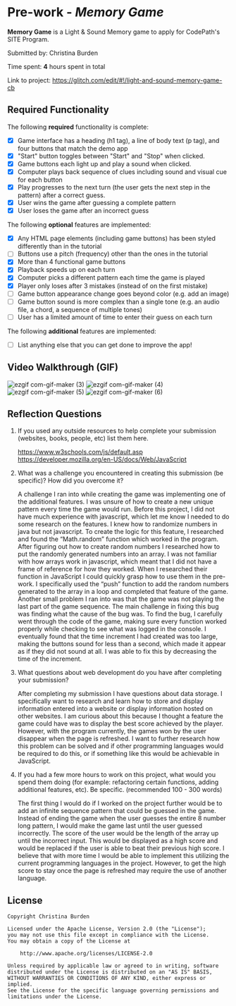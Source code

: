 # Pre-work - _Memory Game_

**Memory Game** is a Light & Sound Memory game to apply for CodePath's SITE Program.

Submitted by: Christina Burden

Time spent: **4** hours spent in total

Link to project: https://glitch.com/edit/#!/light-and-sound-memory-game-cb

## Required Functionality

The following **required** functionality is complete:

- [x] Game interface has a heading (h1 tag), a line of body text (p tag), and four buttons that match the demo app
- [x] "Start" button toggles between "Start" and "Stop" when clicked.
- [x] Game buttons each light up and play a sound when clicked.
- [x] Computer plays back sequence of clues including sound and visual cue for each button
- [x] Play progresses to the next turn (the user gets the next step in the pattern) after a correct guess.
- [x] User wins the game after guessing a complete pattern
- [x] User loses the game after an incorrect guess

The following **optional** features are implemented:

- [x] Any HTML page elements (including game buttons) has been styled differently than in the tutorial
- [ ] Buttons use a pitch (frequency) other than the ones in the tutorial
- [x] More than 4 functional game buttons
- [x] Playback speeds up on each turn
- [x] Computer picks a different pattern each time the game is played
- [x] Player only loses after 3 mistakes (instead of on the first mistake)
- [ ] Game button appearance change goes beyond color (e.g. add an image)
- [ ] Game button sound is more complex than a single tone (e.g. an audio file, a chord, a sequence of multiple tones)
- [ ] User has a limited amount of time to enter their guess on each turn

The following **additional** features are implemented:

- [ ] List anything else that you can get done to improve the app!

## Video Walkthrough (GIF)

![ezgif com-gif-maker (3)](https://user-images.githubusercontent.com/101878146/161336807-8d9c92c9-c841-49de-bfb5-da3302dc97e6.gif)
![ezgif com-gif-maker (4)](https://user-images.githubusercontent.com/101878146/161337047-43a0ad53-4307-4509-8af7-c16429b0e7e0.gif)
![ezgif com-gif-maker (5)](https://user-images.githubusercontent.com/101878146/161338007-4688e495-284f-4251-a59a-ba163f7d3d65.gif)
![ezgif com-gif-maker (6)](https://user-images.githubusercontent.com/101878146/161338169-acd21954-e524-40d2-aa5b-98513b0a2c79.gif)

## Reflection Questions

1. If you used any outside resources to help complete your submission (websites, books, people, etc) list them here.

   https://www.w3schools.com/js/default.asp
   https://developer.mozilla.org/en-US/docs/Web/JavaScript

2. What was a challenge you encountered in creating this submission (be specific)? How did you overcome it?

   A challenge I ran into while creating the game was implementing one of the additional features. I was unsure of how to create a new unique pattern every time the game would run. Before this project, I did not have much experience with javascript, which let me know I needed to do some research on the features. I knew how to randomize numbers in java but not javascript. To create the logic for this feature, I researched and found the “Math.random” function which worked in the program. After figuring out how to create random numbers I researched how to put the randomly generated numbers into an array. I was not familiar with how arrays work in javascript, which meant that I did not have a frame of reference for how they worked. When I researched their function in JavaScript I could quickly grasp how to use them in the pre-work. I specifically used the “push” function to add the random numbers generated to the array in a loop and completed that feature of the game. Another small problem I ran into was that the game was not playing the last part of the game sequence. The main challenge in fixing this bug was finding what the cause of the bug was. To find the bug, I carefully went through the code of the game, making sure every function worked properly while checking to see what was logged in the console. I eventually found that the time increment I had created was too large, making the buttons sound for less than a second, which made it appear as if they did not sound at all. I was able to fix this by decreasing the time of the increment.

3. What questions about web development do you have after completing your submission?

   After completing my submission I have questions about data storage. I specifically want to research and learn how to store and display information entered into a website or display information hosted on other websites. I am curious about this because I thought a feature the game could have was to display the best score achieved by the player. However, with the program currently, the games won by the user disappear when the page is refreshed. I want to further research how this problem can be solved and if other programming languages would be required to do this, or if something like this would be achievable in JavaScript.

4. If you had a few more hours to work on this project, what would you spend them doing (for example: refactoring certain functions, adding additional features, etc). Be specific. (recommended 100 - 300 words)

   The first thing I would do if I worked on the project further would be to add an infinite sequence pattern that could be guessed in the game. Instead of ending the game when the user guesses the entire 8 number long pattern, I would make the game last until the user guessed incorrectly. The score of the user would be the length of the array up until the incorrect input. This would be displayed as a high score and would be replaced if the user is able to beat their previous high score. I believe that with more time I would be able to implement this utilizing the current programming languages in the project. However, to get the high score to stay once the page is refreshed may require the use of another language.

## License

    Copyright Christina Burden

    Licensed under the Apache License, Version 2.0 (the "License");
    you may not use this file except in compliance with the License.
    You may obtain a copy of the License at

        http://www.apache.org/licenses/LICENSE-2.0

    Unless required by applicable law or agreed to in writing, software
    distributed under the License is distributed on an "AS IS" BASIS,
    WITHOUT WARRANTIES OR CONDITIONS OF ANY KIND, either express or implied.
    See the License for the specific language governing permissions and
    limitations under the License.
